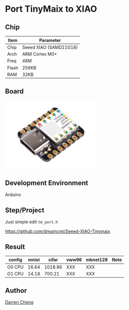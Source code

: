 # Port TinyMaix to XIAO

## Chip

| Item  | Parameter              |
| ----- | ---------------------- |
| Chip  | Seeed XIAO (SAMD21G18) |
| Arch  | ARM Cortex M0+         |
| Freq  | 48M                    |
| Flash | 256KB                  |
| RAM   | 32KB                   |

## Board 

<a href="assets/Seeeduino-XIAO.jpg"><img width=300 src="assets/Seeeduino-XIAO.jpg"/></a>

## Development Environment

Arduino

## Step/Project

Just simple edit `tm_port.h`

https://github.com/dreamcmi/Seeed-XIAO-Tinymaix

## Result

| config | mnist | cifar   | vww96 | mbnet128 | Note |
| ------ | ----- | ------- | ----- | -------- | ---- |
| O0 CPU | 16.64 | 1018.86 | XXX   | XXX      |      |
| O1 CPU | 14.18 | 700.21  | XXX   | XXX      |      |


## Author

[Darren Cheng](https://github.com/dreamcmi) 




